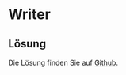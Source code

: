 <a class="github-button button" href="https://github.com/Multimedia-Engineering-Regensburg-Demos/MME-Writer-Online"></a> 

# Writer

## Lösung

Die Lösung finden Sie auf [Github](https://github.com/Multimedia-Engineering-Regensburg-Demos/MME-Writer).